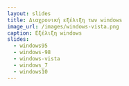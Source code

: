 ```yaml
---
layout: slides
title: Διαχρονική εξέλιξη των windows
image_url: /images/windows-vista.png
caption: Εξέλιξη windows
slides:
  - windows95
  - windows-98
  - windows-vista
  - windows_7
  - windows10
---
```


